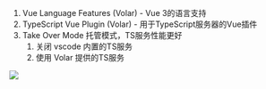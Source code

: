 1. Vue Language Features (Volar) - Vue 3的语言支持
2. TypeScript Vue Plugin (Volar) - 用于TypeScript服务器的Vue插件
3. Take Over Mode 托管模式，TS服务性能更好
    1. 关闭  vscode 内置的TS服务
    2. 使用 Volar 提供的TS服务

![](https://cdn.nlark.com/yuque/0/2023/png/33977556/1700660628745-6a86018d-bc73-45b7-b54a-6b772ef7df3e.png)

